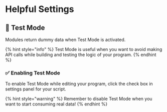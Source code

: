 # Helpful Settings

## 🧪 Test Mode

Modules return dummy data when Test Mode is activated.

{% hint style="info" %}
Test Mode is useful when you want to avoid making API calls while building and testing the logic of your program.
{% endhint %}

### ✅ Enabling Test Mode

To enable Test Mode while editing your program, click the check box in settings panel for your script.

{% hint style="warning" %}
Remember to disable Test Mode when you want to start consuming real data!
{% endhint %}

